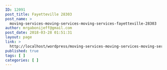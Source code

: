 ```yaml
---
ID: 12091
post_title: Fayetteville 28303
post_name: >
  moving-services-moving-services-moving-services-fayetteville-28303
author: mrgabonijeff@gmail.com
post_date: 2018-03-28 01:51:31
layout: page
link: >
  http://localhost/wordpress/moving-services-moving-services-moving-services-fayetteville-28303/
published: true
tags: [ ]
categories: [ ]
---
```


